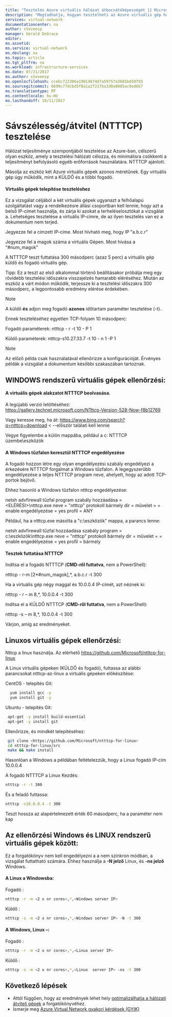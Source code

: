 ```yaml
---
title: "Tesztelés Azure virtuális hálózat átbocsátóképességét |} Microsoft Docs"
description: "Megtudhatja, hogyan tesztelheti az Azure virtuális gép hálózati teljesítményt."
services: virtual-network
documentationcenter: na
author: steveesp
manager: Gerald DeGrace
editor: 
ms.assetid: 
ms.service: virtual-network
ms.devlang: na
ms.topic: article
ms.tgt_pltfrm: na
ms.workload: infrastructure-services
ms.date: 07/21/2017
ms.author: steveesp
ms.openlocfilehash: ccebc722386a19014674d7a59757a3685bd50793
ms.sourcegitcommit: 6699c77dcbd5f8a1a2f21fba3d0a0005ac9ed6b7
ms.translationtype: MT
ms.contentlocale: hu-HU
ms.lasthandoff: 10/11/2017
---
```

# <a name="bandwidththroughput-testing-ntttcp"></a>Sávszélesség/átvitel (NTTTCP) tesztelése

Hálózat teljesítménye szempontjából tesztelése az Azure-ban, célszerű olyan eszköz, amely a tesztelési hálózati célozza, és minimálisra csökkenti a teljesítményt befolyásoló egyéb erőforrások használatára. NTTTCP ajánlott.

Másolja az eszköz két Azure virtuális gépek azonos méretűnek. Egy virtuális gép úgy működik, mint a KÜLDŐ és a többi fogadó.

#### <a name="deploying-vms-for-testing"></a>Virtuális gépek telepítése teszteléshez
Ez a vizsgálat céljából a két virtuális gépek ugyanazt a felhőalapú szolgáltatást vagy a rendelkezésre állási csoportban kell lennie, hogy azt a belső IP-címet használja, és zárja ki azokat a terheléselosztókat a vizsgálat a. Lehetséges tesztelése a virtuális IP-címre, de az ilyen tesztelés van ez a dokumentum nem terjed.
 
Jegyezze fel a címzett IP-címe. Most hívható meg, hogy IP "a.b.c.r"

Jegyezze fel a magok száma a virtuális Gépen. Most hívása a "\#num\_magok"
 
A NTTTCP teszt futtatása 300 másodperc (azaz 5 perc) a virtuális gép küldő és fogadó virtuális gép.

Tipp: Ez a teszt az első alkalommal történő beállításakor próbálja meg egy rövidebb tesztelési időszakra visszajelzés hamarabb eléréséhez. Miután az eszköz a várt módon működik, terjessze ki a tesztelési időszakra 300 másodperc, a legpontosabb eredmény elérése érdekében.

> [!NOTE]
> A küldő **és** adjon meg fogadó **azonos** időtartam paraméter tesztelése (-t).

Ennek teszteléséhez egyetlen TCP-folyam 10 másodperc:

Fogadó paraméterek: ntttcp - r -t 10 - P 1

Küldő paraméterek: ntttcp-s10.27.33.7 -t 10 - n 1 -P 1

> [!NOTE]
> Az előző példa csak használatával ellenőrizze a konfigurációját. Érvényes példák a vizsgálat a dokumentum későbbi szakaszában tartoznak.

## <a name="testing-vms-running-windows"></a>WINDOWS rendszerű virtuális gépek ellenőrzési:

#### <a name="get-ntttcp-onto-the-vms"></a>A virtuális gépek alakzatot NTTTCP beolvasása.

A legújabb verzió letöltéséhez: <https://gallery.technet.microsoft.com/NTttcp-Version-528-Now-f8b12769>

Vagy keresse meg, ha át: <https://www.bing.com/search?q=ntttcp+download> \< --először találati kell lennie

Vegye figyelembe a külön mappába, például a c: NTTTCP üzembe\\eszközök

#### <a name="allow-ntttcp-through-the-windows-firewall"></a>A Windows tűzfalon keresztül NTTTCP engedélyezése
A fogadó hozzon létre egy olyan engedélyezési szabály engedélyezi a érkezésére NTTTCP forgalmat a Windows tűzfalon. A legegyszerűbb engedélyezése a teljes NTTTCP program neve, ahelyett, hogy az adott TCP-portok bejövő.

Ehhez hasonló a Windows tűzfalon ntttcp engedélyezése:

netsh advfirewall tűzfal program szabály hozzáadása =\<ELÉRÉSI\>\\ntttcp.exe neve = "ntttcp" protokoll bármely dir = művelet = = enable engedélyezése = yes profil = ANY

Például, ha a ntttcp.exe másolta a "c:\\eszközök" mappa, a parancs lenne: 

netsh advfirewall tűzfal hozzáadása szabály program = c:\\eszközök\\ntttcp.exe neve = "ntttcp" protokoll bármely dir = művelet = = enable engedélyezése = yes profil = bármely

#### <a name="running-ntttcp-tests"></a>Tesztek futtatása NTTTCP

Indítsa el a fogadó NTTTCP (**CMD-ről futtatva**, nem a PowerShell):

ntttcp - r-m [2\*\#num\_magok],\*, a.b.c.r -t 300

Ha a virtuális gép négy maggal és 10.0.0.4 IP-címét, azt néznek ki:

ntttcp - r – m 8,\*, 10.0.0.4 -t 300


Indítsa el a KÜLDŐ NTTTCP (**CMD-ről futtatva**, nem a PowerShell):

ntttcp -s – m 8,\*, 10.0.0.4 -t 300 

Várjon, amíg az eredményeket.


## <a name="testing-vms-running-linux"></a>Linuxos virtuális gépek ellenőrzési:

Nttcp a linux használja. Az elérhető <https://github.com/Microsoft/ntttcp-for-linux>

A Linux virtuális gépeken (KÜLDŐ és fogadó), futtassa az alábbi parancsokat ntttcp-az-linux a virtuális gépeken előkészítése:

CentOS - telepítés Git:
``` bash
  yum install gcc -y  
  yum install git -y
```
Ubuntu - telepítés Git:
``` bash
 apt-get -y install build-essential  
 apt-get -y install git
```
Ellenőrizze, és mindkét telepítéséhez:
``` bash
 git clone <https://github.com/Microsoft/ntttcp-for-linux>
 cd ntttcp-for-linux/src
 make && make install
```

Hasonlóan a Windows a példában feltételezzük, hogy a Linux fogadó IP-cím 10.0.0.4

A fogadó NTTTCP a Linux Kezdés:

``` bash
ntttcp -r -t 300
```

És a feladó futtassa:

``` bash
ntttcp -s10.0.0.4 -t 300
```
 
Teszt hossza az alapértelmezett érték 60 másodperc, ha a paraméter nem kap

## <a name="testing-between-vms-running-windows-and-linux"></a>Az ellenőrzési Windows és LINUX rendszerű virtuális gépek között:

Ez a forgatókönyv nem kell engedélyezni a a nem szinkron módban, a vizsgálat futtatható számára. Ehhez használja a **-N jelző** Linux, és **-ns jelző** Windows.

#### <a name="from-linux-to-windows"></a>A Linux a Windowsba:

Fogadó <Windows>:

``` bash
ntttcp -r -m <2 x nr cores>,*,<Windows server IP>
```

Küldő <Linux> :

``` bash
ntttcp -s -m <2 x nr cores>,*,<Windows server IP> -N -t 300
```

#### <a name="from-windows-to-linux"></a>A Windows, Linux –:

Fogadó <Linux>:

``` bash
ntttcp -r -m <2 x nr cores>,*,<Linux server IP>
```

Küldő <Windows>:

``` bash
ntttcp -s -m <2 x nr cores>,*,<Linux  server IP> -ns -t 300
```

## <a name="next-steps"></a>Következő lépések
* Attól függően, hogy az eredmények lehet hely [optimalizálhatja a hálózati átviteli gépek](virtual-network-optimize-network-bandwidth.md) a forgatókönyvéhez.
* Ismerje meg [Azure Virtual Network gyakori kérdések (GYIK)](virtual-networks-faq.md)
